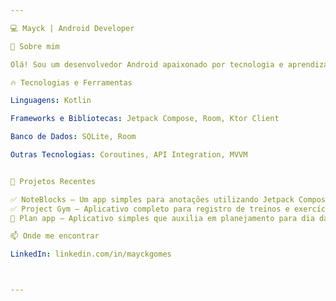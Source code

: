 ```yaml
---

💻 Mayck | Android Developer

🚀 Sobre mim

Olá! Sou um desenvolvedor Android apaixonado por tecnologia e aprendizado contínuo. Atualmente, estou focado em aprimorar minhas habilidades em Jetpack Compose, Kotlin e arquitetura MVVM, além de explorar consumo de APIs e banco de dados.

🔥 Tecnologias e Ferramentas

Linguagens: Kotlin

Frameworks e Bibliotecas: Jetpack Compose, Room, Ktor Client

Banco de Dados: SQLite, Room

Outras Tecnologias: Coroutines, API Integration, MVVM


📌 Projetos Recentes

✅ NoteBlocks – Um app simples para anotações utilizando Jetpack Compose.
✅ Project Gym – Aplicativo completo para registro de treinos e exercícios.
🔄 Plan app – Aplicativo simples que auxilia em planejamento para dia da semana específicos.

📫 Onde me encontrar

LinkedIn: linkedin.com/in/mayckgomes



---
```

